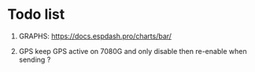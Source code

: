 # Todo list

1. GRAPHS: https://docs.espdash.pro/charts/bar/

2. GPS keep GPS active on 7080G and only disable then re-enable when sending ?
